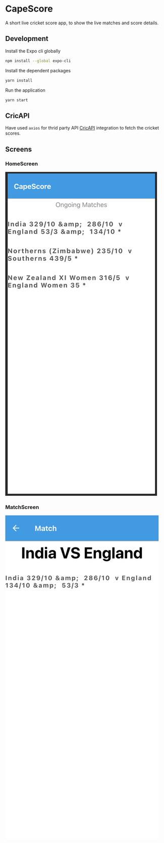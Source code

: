 # CapeScore

A short live cricket score app, to show the live matches and score details.

## Development

Install the Expo cli globally

```bash
npm install --global expo-cli
```
Install the dependent packages
```bash
yarn install
```

Run the application
```bash
yarn start
```

## CricAPI

Have used `axios` for thrid party API [CricAPI](https://www.cricapi.com/) integration to fetch the cricket scores.


## Screens

### HomeScreen
![Home Screen](assets/demo/HomeScreen.png?raw=true "Home")

### MatchScreen
![Match Screen](assets/demo/MatchScreen.png?raw=true "Match")
